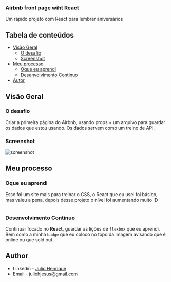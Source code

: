 ### Airbnb front page wiht React
Um rápido projeto com React para lembrar aniversários

## Tabela de conteúdos

- [Visão Geral](#visao-geral)
  - [O desafio](#o-desafio)
  - [Screenshot](#screenshot)
- [Meu processo](#meu-processo)
  - [Oque eu aprendi](#oque-eu-aprendi)
  - [Desenvolvimento Continuo](#development-continuo)
- [Autor](#autor)


## Visão Geral

### O desafio

Criar a primeira página do Airbnb, usando props + um arquivo para guardar os dados que estou usando.
Os dados servem como um treino de API.


### Screenshot

![screenshot](./screenshot.png)


## Meu processo

### Oque eu aprendi

Esse foi um site mais para treinar o CSS, o React que eu usei foi básico, mas valeu a pena, depois desse projeto o nível foi aumentando muito :D

```tsx
```


### Desenvolvimento Continuo
Continuar focado no **React**, guardar as lições de `flexbox` que eu aprendi.
Bem como a minha `badge` que eu coloco no topo da imagem avisando que é online ou que sold out.


## Author

- Linkedin - [Julio Henrique](https://www.linkedin.com/in/julio-h/)
- Email - juliohjesus@gmail.com
